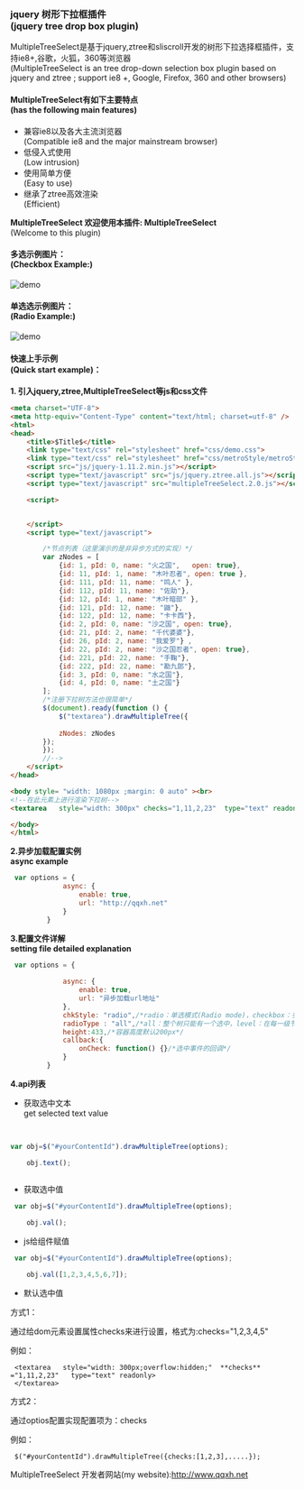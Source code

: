 ### jquery 树形下拉框插件<br>(jquery tree drop box plugin)

MultipleTreeSelect是基于jquery,ztree和sliscroll开发的树形下拉选择框插件，支持ie8+,谷歌，火狐，360等浏览器<br>
(MultipleTreeSelect is an tree drop-down selection box plugin based on jquery and ztree ; support ie8 +, Google, Firefox, 360 and other browsers)

#### MultipleTreeSelect有如下主要特点<br>(has the following main features)
- 兼容ie8以及各大主流浏览器<br>(Compatible ie8 and the major mainstream browser)
- 低侵入式使用<br>(Low intrusion)
- 使用简单方便<br>(Easy to use)
- 继承了ztree高效渲染<br>(Efficient)


**MultipleTreeSelect 欢迎使用本插件: MultipleTreeSelect**
<br>(Welcome to this plugin)
#### 多选示例图片：<br>(Checkbox Example:)
![demo](https://images.gitee.com/uploads/images/2019/1228/000428_5fea50f1_2042758.png)
#### 单选选示例图片：<br>(Radio Example:)
![demo](https://images.gitee.com/uploads/images/2019/1228/000429_c3cbd7f9_2042758.png)
#### 快速上手示例<br>(Quick start example)：

**1. 引入jquery,ztree,MultipleTreeSelect等js和css文件**

```html
<meta charset="UTF-8">
<meta http-equiv="Content-Type" content="text/html; charset=utf-8" />
<html>
<head>
    <title>$Title$</title>
    <link type="text/css" rel="stylesheet" href="css/demo.css">
    <link type="text/css" rel="stylesheet" href="css/metroStyle/metroStyle.css">
    <script src="js/jquery-1.11.2.min.js"></script>
    <script type="text/javascript" src="js/jquery.ztree.all.js"></script>
    <script type="text/javascript" src="multipleTreeSelect.2.0.js"></script>

    <script>


    </script>
    <script type="text/javascript">

        /*节点列表（这里演示的是非异步方式的实现）*/
        var zNodes = [
            {id: 1, pId: 0, name: "火之国",   open: true},
            {id: 11, pId: 1, name: "木叶忍者", open: true },
            {id: 111, pId: 11, name: "鸣人" },
            {id: 112, pId: 11, name: "佐助"},
            {id: 12, pId: 1, name: "木叶暗部" },
            {id: 121, pId: 12, name: "鼬"},
            {id: 122, pId: 12, name: "卡卡西"},
            {id: 2, pId: 0, name: "沙之国", open: true},
            {id: 21, pId: 2, name: "千代婆婆"},
            {id: 26, pId: 2, name: "我爱罗"} ,
            {id: 22, pId: 2, name: "沙之国忍者", open: true},
            {id: 221, pId: 22, name: "手鞠"},
            {id: 222, pId: 22, name: "勘九郎"},
            {id: 3, pId: 0, name: "水之国"},
            {id: 4, pId: 0, name: "土之国"}
        ]; 
        /*注册下拉树方法也很简单*/
        $(document).ready(function () {
            $("textarea").drawMultipleTree({
            
            zNodes: zNodes
        });
        });
        //-->
    </script>
</head>

<body style= "width: 1080px ;margin: 0 auto" ><br>
<!--在此元素上进行渲染下拉树-->
<textarea   style="width: 300px" checks="1,11,2,23"  type="text" readonly></textarea>

</body>
</html>

```

**2.异步加载配置实例**
<br>**async example**
```js
 var options = {
             async: {
                 enable: true,
                 url: "http://qqxh.net"
             }
         }
```

**3.配置文件详解**<br>
**setting file detailed explanation**
```js
 var options = {
             
             async: {
                 enable: true,
                 url: "异步加载url地址"
             },
             chkStyle: "radio",/*radio：单选模式(Radio mode)，checkbox：多选模式(checkbox mode)，默认为多选*/
             radioType : "all",/*all：整个树只能有一个选中，level：在每一级节点范围内当做一个分组*/
             height:433,/*容器高度默认200px*/
             callback:{
                 onCheck: function() {}/*选中事件的回调*/
             }
         }
```

**4.api列表**
- 获取选中文本<br>get selected text value
```js
  
 
var obj=$("#yourContentId").drawMultipleTree(options);

    obj.text();
 

```
- 获取选中值
 
```js
 var obj=$("#yourContentId").drawMultipleTree(options);

    obj.val();
```

- js给组件赋值
 
```js
 var obj=$("#yourContentId").drawMultipleTree(options);

    obj.val([1,2,3,4,5,6,7]);
```

 - 默认选中值
 
方式1：

 通过给dom元素设置属性checks来进行设置，格式为:checks="1,2,3,4,5" 
 
 例如：
 

```
 <textarea   style="width: 300px;overflow:hidden;"  **checks** ="1,11,2,23"   type="text" readonly>
 </textarea>
```
 
方式2：

 通过optios配置实现配置项为：checks
 
 例如：
 

```
 $("#yourContentId").drawMultipleTree({checks:[1,2,3],.....});
```
MultipleTreeSelect 开发者网站(my website):http://www.qqxh.net

